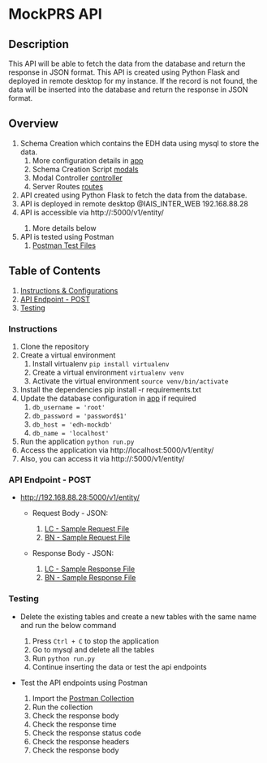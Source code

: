 # MockPRS API

## Description
This API will be able to fetch the data from the database and return the response in JSON format. This API is created using Python Flask and deployed in remote desktop for my instance. If the record is not found, the data will be inserted into the database and return the response in JSON format. 

## Overview
  1. Schema Creation which contains the EDH data using mysql to store the data.
     1. More configuration details in [app](app/__init__.py)
     2. Schema Creation Script [modals](app/modals)
     3. Modal Controller [controller](app/controllers)
     4. Server Routes [routes](app/routes) 
  2. API created using Python Flask to fetch the data from the database.
  3. API is deployed in remote desktop @IAIS_INTER_WEB 192.168.88.28
  4. API is accessible via http://<your-ip-address>:5000/v1/entity/<uen>
     1. More details below
  5. API is tested using Postman
     1. [Postman Test Files](Postman_Tests)

## Table of Contents
1. [Instructions & Configurations](#instructions)
2. [API Endpoint - POST](#api-endpoint---post)
3. [Testing](#testing)

### Instructions
1. Clone the repository
2. Create a virtual environment
    1. Install virtualenv `pip install virtualenv`
    2. Create a virtual environment `virtualenv venv`
    3. Activate the virtual environment `source venv/bin/activate`
3. Install the dependencies pip install -r requirements.txt
4. Update the database configuration in [app](app/__init__.py) if required
   1. `db_username = 'root'`
   2. `db_password = 'password$1'`
   3. `db_host = 'edh-mockdb'`
   4. `db_name = 'localhost'`
5. Run the application `python run.py`
6. Access the application via http://localhost:5000/v1/entity/<uen>
7. Also, you can access it via http://<your-ip-address>:5000/v1/entity/<uen>

### API Endpoint - POST
* http://192.168.88.28:5000/v1/entity/<uen>
  * Request Body - JSON:
    1. [LC - Sample Request File](Postman_Tests/Requests/201900001B.json)
    2. [BN - Sample Request File](Postman_Tests/Requests/87654321B.json)
  
  * Response Body - JSON:
    1. [LC - Sample Response File](Postman_Tests/Response/201900001B_response.json)
    2. [BN - Sample Response File](Postman_Tests/Response/87654321B_response.json)

### Testing
* Delete the existing tables and create a new tables with the same name and run the below command
  1. Press `Ctrl + C` to stop the application
  2. Go to mysql and delete all the tables
  3. Run `python run.py` 
  4. Continue inserting the data or test the api endpoints

* Test the API endpoints using Postman
  1. Import the [Postman Collection](Postman_Tests/MockServer.postman_collection.json)
  2. Run the collection
  3. Check the response body
  4. Check the response time
  5. Check the response status code
  6. Check the response headers
  7. Check the response body
